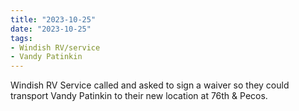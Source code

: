 ```yaml
---
title: "2023-10-25"
date: "2023-10-25"
tags:
- Windish RV/service
- Vandy Patinkin
---
```

Windish RV Service called and asked to sign a waiver so they could transport Vandy Patinkin to their new location at 76th & Pecos.